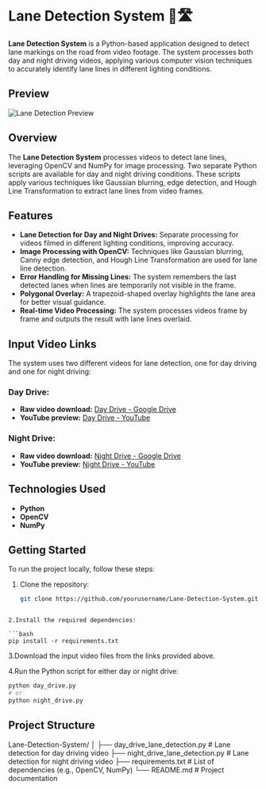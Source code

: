 # Lane Detection System 🚗🛣️

**Lane Detection System** is a Python-based application designed to detect lane markings on the road from video footage. The system processes both day and night driving videos, applying various computer vision techniques to accurately identify lane lines in different lighting conditions.

## Preview

![Lane Detection Preview](./lanedetection.gif)

## Overview

The **Lane Detection System** processes videos to detect lane lines, leveraging OpenCV and NumPy for image processing. Two separate Python scripts are available for day and night driving conditions. These scripts apply various techniques like Gaussian blurring, edge detection, and Hough Line Transformation to extract lane lines from video frames.

## Features

- **Lane Detection for Day and Night Drives:** Separate processing for videos filmed in different lighting conditions, improving accuracy.
- **Image Processing with OpenCV:** Techniques like Gaussian blurring, Canny edge detection, and Hough Line Transformation are used for lane line detection.
- **Error Handling for Missing Lines:** The system remembers the last detected lanes when lines are temporarily not visible in the frame.
- **Polygonal Overlay:** A trapezoid-shaped overlay highlights the lane area for better visual guidance.
- **Real-time Video Processing:** The system processes videos frame by frame and outputs the result with lane lines overlaid.

## Input Video Links

The system uses two different videos for lane detection, one for day driving and one for night driving:

### Day Drive:
- **Raw video download:** [Day Drive - Google Drive](https://drive.google.com/file/d/1qxNcqjQPsiqj5z1uzSbHO_hExGDDnk3F/view)
- **YouTube preview:** [Day Drive - YouTube](https://www.youtube.com/watch?v=uHCSfWnePP0)

### Night Drive:
- **Raw video download:** [Night Drive - Google Drive](https://drive.google.com/file/d/1jYsov9fi90QRxaFNu16AaLmIl77Y4H05/view)
- **YouTube preview:** [Night Drive - YouTube](https://www.youtube.com/watch?v=iV5cvtQZLwU)

## Technologies Used

- **Python**
- **OpenCV**
- **NumPy**

## Getting Started

To run the project locally, follow these steps:

1. Clone the repository:

   ```bash
   git clone https://github.com/yourusername/Lane-Detection-System.git
  ```

2.Install the required dependencies:

```bash
pip install -r requirements.txt
```

3.Download the input video files from the links provided above.

4.Run the Python script for either day or night drive:

```bash
python day_drive.py
# or
python night_drive.py
```

## Project Structure
Lane-Detection-System/
│
├── day_drive_lane_detection.py          # Lane detection for day driving video
├── night_drive_lane_detection.py        # Lane detection for night driving video
├── requirements.txt                     # List of dependencies (e.g., OpenCV, NumPy)
└── README.md                            # Project documentation
